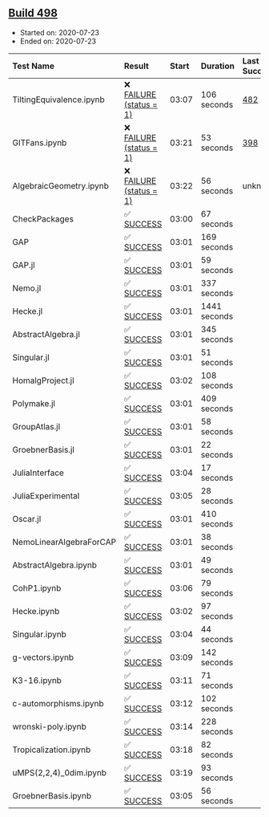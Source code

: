 ## [Build 498](https://oscarci.mathematik.uni-kl.de/job/oscar-stable/498/)

* Started on: 2020-07-23
* Ended on: 2020-07-23

| Test Name    | Result | Start | Duration | Last Success | First Failure |
|:-------------|:-------|:------|:---------|:-------------|:--------------|
| TiltingEquivalence.ipynb | ❌ [FAILURE (status = 1)](https://oscarci.mathematik.uni-kl.de/job/oscar-stable/498/artifact/logs/build-498/TiltingEquivalence.ipynb.log) | 03:07 | 106 seconds | [482](https://oscarci.mathematik.uni-kl.de/job/oscar-stable/482/) | [483](https://oscarci.mathematik.uni-kl.de/job/oscar-stable/483/) |
| GITFans.ipynb | ❌ [FAILURE (status = 1)](https://oscarci.mathematik.uni-kl.de/job/oscar-stable/498/artifact/logs/build-498/GITFans.ipynb.log) | 03:21 | 53 seconds | [398](https://oscarci.mathematik.uni-kl.de/job/oscar-stable/398/) | [399](https://oscarci.mathematik.uni-kl.de/job/oscar-stable/399/) |
| AlgebraicGeometry.ipynb | ❌ [FAILURE (status = 1)](https://oscarci.mathematik.uni-kl.de/job/oscar-stable/498/artifact/logs/build-498/AlgebraicGeometry.ipynb.log) | 03:22 | 56 seconds | unknown | unknown |
| CheckPackages | ✅ [SUCCESS](https://oscarci.mathematik.uni-kl.de/job/oscar-stable/498/artifact/logs/build-498/CheckPackages.log) | 03:00 | 67 seconds |  |  |
| GAP | ✅ [SUCCESS](https://oscarci.mathematik.uni-kl.de/job/oscar-stable/498/artifact/logs/build-498/GAP.log) | 03:01 | 169 seconds |  |  |
| GAP.jl | ✅ [SUCCESS](https://oscarci.mathematik.uni-kl.de/job/oscar-stable/498/artifact/logs/build-498/GAP.jl.log) | 03:01 | 59 seconds |  |  |
| Nemo.jl | ✅ [SUCCESS](https://oscarci.mathematik.uni-kl.de/job/oscar-stable/498/artifact/logs/build-498/Nemo.jl.log) | 03:01 | 337 seconds |  |  |
| Hecke.jl | ✅ [SUCCESS](https://oscarci.mathematik.uni-kl.de/job/oscar-stable/498/artifact/logs/build-498/Hecke.jl.log) | 03:01 | 1441 seconds |  |  |
| AbstractAlgebra.jl | ✅ [SUCCESS](https://oscarci.mathematik.uni-kl.de/job/oscar-stable/498/artifact/logs/build-498/AbstractAlgebra.jl.log) | 03:01 | 345 seconds |  |  |
| Singular.jl | ✅ [SUCCESS](https://oscarci.mathematik.uni-kl.de/job/oscar-stable/498/artifact/logs/build-498/Singular.jl.log) | 03:01 | 51 seconds |  |  |
| HomalgProject.jl | ✅ [SUCCESS](https://oscarci.mathematik.uni-kl.de/job/oscar-stable/498/artifact/logs/build-498/HomalgProject.jl.log) | 03:02 | 108 seconds |  |  |
| Polymake.jl | ✅ [SUCCESS](https://oscarci.mathematik.uni-kl.de/job/oscar-stable/498/artifact/logs/build-498/Polymake.jl.log) | 03:01 | 409 seconds |  |  |
| GroupAtlas.jl | ✅ [SUCCESS](https://oscarci.mathematik.uni-kl.de/job/oscar-stable/498/artifact/logs/build-498/GroupAtlas.jl.log) | 03:01 | 58 seconds |  |  |
| GroebnerBasis.jl | ✅ [SUCCESS](https://oscarci.mathematik.uni-kl.de/job/oscar-stable/498/artifact/logs/build-498/GroebnerBasis.jl.log) | 03:01 | 22 seconds |  |  |
| JuliaInterface | ✅ [SUCCESS](https://oscarci.mathematik.uni-kl.de/job/oscar-stable/498/artifact/logs/build-498/JuliaInterface.log) | 03:04 | 17 seconds |  |  |
| JuliaExperimental | ✅ [SUCCESS](https://oscarci.mathematik.uni-kl.de/job/oscar-stable/498/artifact/logs/build-498/JuliaExperimental.log) | 03:05 | 28 seconds |  |  |
| Oscar.jl | ✅ [SUCCESS](https://oscarci.mathematik.uni-kl.de/job/oscar-stable/498/artifact/logs/build-498/Oscar.jl.log) | 03:01 | 410 seconds |  |  |
| NemoLinearAlgebraForCAP | ✅ [SUCCESS](https://oscarci.mathematik.uni-kl.de/job/oscar-stable/498/artifact/logs/build-498/NemoLinearAlgebraForCAP.log) | 03:01 | 38 seconds |  |  |
| AbstractAlgebra.ipynb | ✅ [SUCCESS](https://oscarci.mathematik.uni-kl.de/job/oscar-stable/498/artifact/logs/build-498/AbstractAlgebra.ipynb.log) | 03:01 | 49 seconds |  |  |
| CohP1.ipynb | ✅ [SUCCESS](https://oscarci.mathematik.uni-kl.de/job/oscar-stable/498/artifact/logs/build-498/CohP1.ipynb.log) | 03:06 | 79 seconds |  |  |
| Hecke.ipynb | ✅ [SUCCESS](https://oscarci.mathematik.uni-kl.de/job/oscar-stable/498/artifact/logs/build-498/Hecke.ipynb.log) | 03:02 | 97 seconds |  |  |
| Singular.ipynb | ✅ [SUCCESS](https://oscarci.mathematik.uni-kl.de/job/oscar-stable/498/artifact/logs/build-498/Singular.ipynb.log) | 03:04 | 44 seconds |  |  |
| g-vectors.ipynb | ✅ [SUCCESS](https://oscarci.mathematik.uni-kl.de/job/oscar-stable/498/artifact/logs/build-498/g-vectors.ipynb.log) | 03:09 | 142 seconds |  |  |
| K3-16.ipynb | ✅ [SUCCESS](https://oscarci.mathematik.uni-kl.de/job/oscar-stable/498/artifact/logs/build-498/K3-16.ipynb.log) | 03:11 | 71 seconds |  |  |
| c-automorphisms.ipynb | ✅ [SUCCESS](https://oscarci.mathematik.uni-kl.de/job/oscar-stable/498/artifact/logs/build-498/c-automorphisms.ipynb.log) | 03:12 | 102 seconds |  |  |
| wronski-poly.ipynb | ✅ [SUCCESS](https://oscarci.mathematik.uni-kl.de/job/oscar-stable/498/artifact/logs/build-498/wronski-poly.ipynb.log) | 03:14 | 228 seconds |  |  |
| Tropicalization.ipynb | ✅ [SUCCESS](https://oscarci.mathematik.uni-kl.de/job/oscar-stable/498/artifact/logs/build-498/Tropicalization.ipynb.log) | 03:18 | 82 seconds |  |  |
| uMPS(2,2,4)_0dim.ipynb | ✅ [SUCCESS](https://oscarci.mathematik.uni-kl.de/job/oscar-stable/498/artifact/logs/build-498/uMPS-2-2-4-_0dim.ipynb.log) | 03:19 | 93 seconds |  |  |
| GroebnerBasis.ipynb | ✅ [SUCCESS](https://oscarci.mathematik.uni-kl.de/job/oscar-stable/498/artifact/logs/build-498/GroebnerBasis.ipynb.log) | 03:05 | 56 seconds |  |  |
